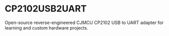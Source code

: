 # CP2102USB2UART
Open-source reverse-engineered CJMCU CP2102 USB to UART adapter for learning and custom hardware projects.
